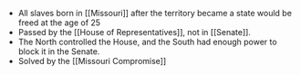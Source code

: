 - All slaves born in [[Missouri]] after the territory became a state would be freed at the age of 25
- Passed by the [[House of Representatives]], not in [[Senate]].
- The North controlled the House, and the South had enough power to block it in the Senate.
- Solved by the [[Missouri Compromise]]